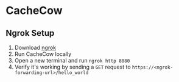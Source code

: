 # CacheCow

## Ngrok Setup
1. Download [ngrok](https://ngrok.com/download)
2. Run CacheCow locally
3. Open a new terminal and run ```ngrok http 8080```
4. Verify it's working by sending a ```GET``` request to ```https://<ngrok-forwarding-url>/hello_world```